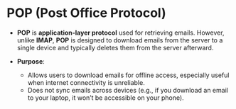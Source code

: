# POP (Post Office Protocol)

- **POP** is **application-layer protocol** used for retrieving emails. However, unlike **IMAP**, **POP** is designed to download emails from the server to a single device and typically deletes them from the server afterward.

- **Purpose**:

  - Allows users to download emails for offline access, especially useful when internet connectivity is unreliable.
  - Does not sync emails across devices (e.g., if you download an email to your laptop, it won’t be accessible on your phone).
